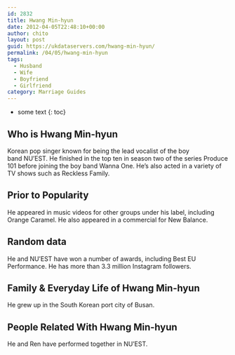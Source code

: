 ```yaml
---
id: 2832
title: Hwang Min-hyun
date: 2012-04-05T22:48:10+00:00
author: chito
layout: post
guid: https://ukdataservers.com/hwang-min-hyun/
permalink: /04/05/hwang-min-hyun
tags:
  - Husband
  - Wife
  - Boyfriend
  - Girlfriend
category: Marriage Guides
---
```


* some text
{: toc}


## Who is  Hwang Min-hyun
                  
                  
                  
Korean pop singer known for being the lead vocalist of the boy band NU&#8217;EST. He finished in the top ten in season two of the series Produce 101 before joining the boy band Wanna One. He&#8217;s also acted in a variety of TV shows such as Reckless Family. 
                  
                
                
                
## Prior to Popularity 
                  
                  
                  
He appeared in music videos for other groups under his label, including Orange Caramel. He also appeared in a commercial for New Balance.
                  
                
                
                
## Random data 
                  
                  
                  
He and NU&#8217;EST have won a number of awards, including Best EU Performance. He has more than 3.3 million Instagram followers.
                  
                
                
                
## Family & Everyday Life of Hwang Min-hyun
                  
                  
                  
He grew up in the South Korean port city of Busan.
                  
                
                
                
## People Related With  Hwang Min-hyun
                  
                  
                  
He and Ren have performed together in NU&#8217;EST.
                  
                
              
            
          
          
          
    
    
  
